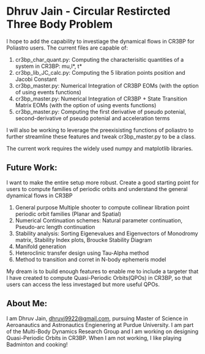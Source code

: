 # Dhruv Jain - Circular Restircted Three Body Problem 

I hope to add the capability to investiage the dynamical flows in CR3BP for Poliastro users. The current files are capable of:
 
1. cr3bp_char_quant.py: Computing the characterisitic quantities of a system in CR3BP: mu,l*, t*
2. cr3bp_lib_JC_calc.py: Computing the 5 libration points position and Jacobi Constant
3. cr3bp_master.py: Numerical Integration of CR3BP EOMs (with the option of using events functions)
4. cr3bp_master.py: Numerical Integration of CR3BP + State Transition Matrix EOMs (with the option of using events functions)
5. cr3bp_master.py: Computing the first derivative of pseudo potenial, second-derivative of pseudo potenial and acceleration terms

I will also be working to leverage the preexisisting functions of poliastro to further streamline these features and tweak cr3bp_master.py to be a class. 

The current work requires the widely used numpy and matplotlib libraries. 

## Future Work: 
I want to make the entire setup more robust. Create a good starting point for users to compute families of periodic orbits and understand the general dynamical flows in CR3BP
1. General purpose Multiple shooter to compute collinear libration point periodic orbit families (Planar and Spatial)
2. Numerical Continuation schemes: Natural parameter continuation, Pseudo-arc length continuation
3. Stability analysis: Sorting Eigenevalues and Eigenvectors of Monodromy matrix, Stability Index plots, Broucke Stability Diagram
4. Manifold generation 
5. Heteroclinic transfer design using Tau-Alpha method
6. Method to transition and corret in N-body ephemeris model

My dream is to build enough features to enable me to include a targeter that I have created to compute Quasi-Periodic Orbits(QPOs) in CR3BP, so that users can access the less investaged but more useful QPOs. 

## About Me:
I am Dhruv Jain, dhruvj9922@gmail.com, pursuing Master of Science in Aeroanautics and Astronautics Engienering at Purdue University. I am part of the Multi-Body Dynamics Research Group and I am working on designing Quasi-Periodic Orbits in CR3BP. When I am not working, I like playing Badminton and cooking!
